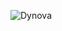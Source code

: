 ![Dynova](https://gitlab.com/softbutterfly/open-source/open-source-office/-/raw/master/assets/dynova/dynova-header-1.png)
